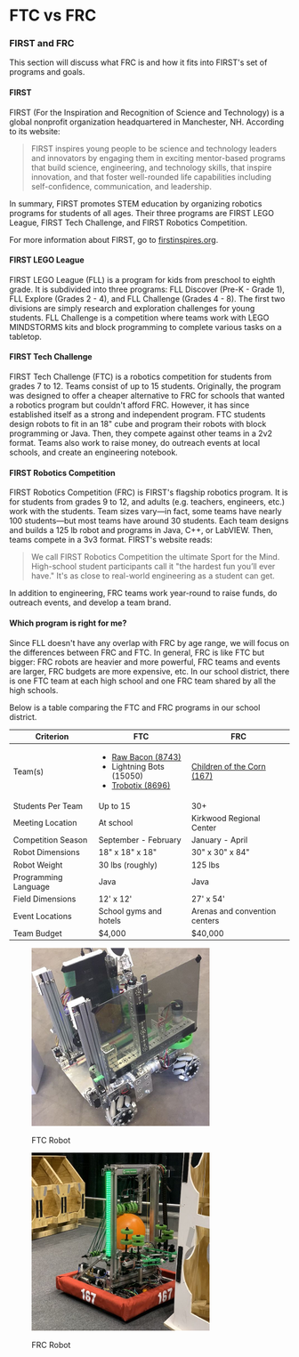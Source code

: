 # FTC vs FRC

### FIRST and FRC <a href="#first-and-frc" id="first-and-frc"></a>

This section will discuss what FRC is and how it fits into FIRST's set of programs and goals.

#### FIRST <a href="#first" id="first"></a>

FIRST (For the Inspiration and Recognition of Science and Technology) is a global nonprofit organization headquartered in Manchester, NH. According to its website:

> FIRST inspires young people to be science and technology leaders and innovators by engaging them in exciting mentor-based programs that build science, engineering, and technology skills, that inspire innovation, and that foster well-rounded life capabilities including self-confidence, communication, and leadership.

In summary, FIRST promotes STEM education by organizing robotics programs for students of all ages. Their three programs are FIRST LEGO League, FIRST Tech Challenge, and FIRST Robotics Competition.

For more information about FIRST, go to [firstinspires.org](https://www.firstinspires.org/).

#### FIRST LEGO League <a href="#first-lego-league" id="first-lego-league"></a>

FIRST LEGO League (FLL) is a program for kids from preschool to eighth grade. It is subdivided into three programs: FLL Discover (Pre-K - Grade 1), FLL Explore (Grades 2 - 4), and FLL Challenge (Grades 4 - 8). The first two divisions are simply research and exploration challenges for young students. FLL Challenge is a competition where teams work with LEGO MINDSTORMS kits and block programming to complete various tasks on a tabletop.

#### FIRST Tech Challenge <a href="#first-tech-challenge" id="first-tech-challenge"></a>

FIRST Tech Challenge (FTC) is a robotics competition for students from grades 7 to 12. Teams consist of up to 15 students. Originally, the program was designed to offer a cheaper alternative to FRC for schools that wanted a robotics program but couldn't afford FRC. However, it has since established itself as a strong and independent program. FTC students design robots to fit in an 18" cube and program their robots with block programming or Java. Then, they compete against other teams in a 2v2 format. Teams also work to raise money, do outreach events at local schools, and create an engineering notebook.

#### FIRST Robotics Competition <a href="#first-robotics-competition" id="first-robotics-competition"></a>

FIRST Robotics Competition (FRC) is FIRST's flagship robotics program. It is for students from grades 9 to 12, and adults (e.g. teachers, engineers, etc.) work with the students. Team sizes vary—in fact, some teams have nearly 100 students—but most teams have around 30 students. Each team designs and builds a 125 lb robot and programs in Java, C++, or LabVIEW. Then, teams compete in a 3v3 format. FIRST's website reads:

> We call FIRST Robotics Competition the ultimate Sport for the Mind. High-school student participants call it "the hardest fun you’ll ever have." It's as close to real-world engineering as a student can get.

In addition to engineering, FRC teams work year-round to raise funds, do outreach events, and develop a team brand.

#### Which program is right for me? <a href="#which-program-is-right-for-me" id="which-program-is-right-for-me"></a>

Since FLL doesn't have any overlap with FRC by age range, we will focus on the differences between FRC and FTC. In general, FRC is like FTC but bigger: FRC robots are heavier and more powerful, FRC teams and events are larger, FRC budgets are more expensive, etc. In our school district, there is one FTC team at each high school and one FRC team shared by all the high schools.

Below is a table comparing the FTC and FRC programs in our school district.



| Criterion            | FTC                                                                                                                                                                                          | FRC                                                             |
| -------------------- | -------------------------------------------------------------------------------------------------------------------------------------------------------------------------------------------- | --------------------------------------------------------------- |
| Team(s)              | <ul><li><a href="http://rawbacon8743.weebly.com/">Raw Bacon (8743)</a></li><li>Lightning Bots (15050)</li><li><a href="https://sites.google.com/view/trobotix">Trobotix (8696)</a></li></ul> | [Children of the Corn (167)](https://www.iowacityrobotics.org/) |
| Students Per Team    | Up to 15                                                                                                                                                                                     | 30+                                                             |
| Meeting Location     | At school                                                                                                                                                                                    | Kirkwood Regional Center                                        |
| Competition Season   | September - February                                                                                                                                                                         | January - April                                                 |
| Robot Dimensions     | 18" x 18" x 18"                                                                                                                                                                              | 30" x 30" x 84"                                                 |
| Robot Weight         | 30 lbs (roughly)                                                                                                                                                                             | 125 lbs                                                         |
| Programming Language | Java                                                                                                                                                                                         | Java                                                            |
| Field Dimensions     | 12' x 12'                                                                                                                                                                                    | 27' x 54'                                                       |
| Event Locations      | School gyms and hotels                                                                                                                                                                       | Arenas and convention centers                                   |
| Team Budget          | $4,000                                                                                                                                                                                       | $40,000                                                         |



<div align="left" data-full-width="false">

<figure><img src="../.gitbook/assets/01-ftc-robot.jpg" alt="" width="320"><figcaption><p>FTC Robot</p></figcaption></figure>

 

<figure><img src="../.gitbook/assets/01-frc-robot.jpg" alt="" width="320"><figcaption><p>FRC Robot</p></figcaption></figure>

</div>
